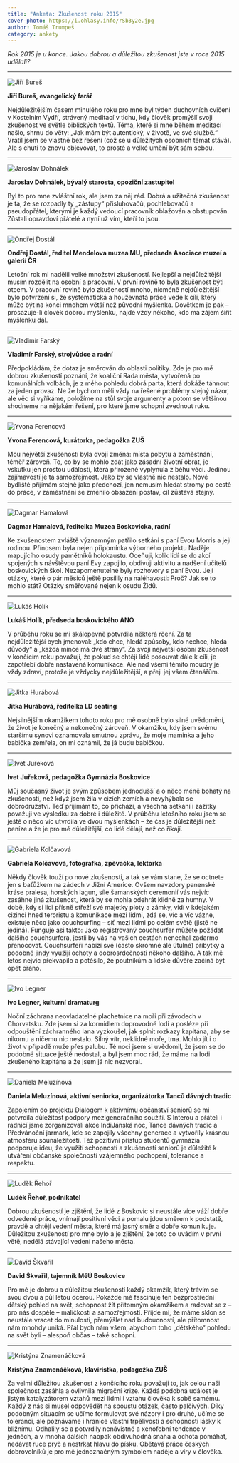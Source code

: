 ```yaml
---
title: "Anketa: Zkušenost roku 2015"
cover-photo: https://i.ohlasy.info/rSb3y2e.jpg
author: Tomáš Trumpeš
category: ankety
---
```


*Rok 2015 je u konce. Jakou dobrou a důležitou zkušenost jste v roce 2015 udělali?*

---

<img src="https://i.ohlasy.info/TYBR17f.jpg" class="profile-picture" alt="Jiří Bureš">

**Jiří Bureš, evangelický farář**

Nejdůležitějším časem minulého roku pro mne byl týden duchovních cvičení v Kostelním Vydří, strávený meditací v tichu, kdy člověk promýšlí svoji zkušenost ve světle biblických textů. Téma, které si mne během meditací našlo, shrnu do věty: „Jak mám být autentický, v životě, ve své službě.“ Vrátil jsem se vlastně bez řešení (což se u důležitých osobních témat stává). Ale s chutí to znovu objevovat, to prosté a velké umění být sám sebou.

---

<img src="https://i.ohlasy.info/HLCu50W.jpg" class="profile-picture" alt="Jaroslav Dohnálek">

**Jaroslav Dohnálek, bývalý starosta, opoziční zastupitel**

Byl to pro mne zvláštní rok, ale jsem za něj rád. Dobrá a užitečná zkušenost je ta, že se rozpadly ty „zástupy“ přisluhovačů, pochlebovačů a pseudopřátel, kterými je každý vedoucí pracovník oblažován a obstupován. Zůstali opravdoví přátelé a nyní už vím, kteří to jsou.

---

<img src="https://i.ohlasy.info/KGySNSs.jpg" class="profile-picture" alt="Ondřej Dostál">

**Ondřej Dostál, ředitel Mendelova muzea MU, předseda Asociace muzeí a galerií ČR**

Letošní rok mi nadělil velké množství zkušeností. Nejlepší a nejdůležitější musím rozdělit na osobní a pracovní. V první rovině to byla zkušenost býti otcem. V pracovní rovině bylo zkušeností mnoho, nicméně nejdůležitější bylo potvrzení si, že systematická a houževnatá práce vede k cíli, který může být na konci mnohem větší než původní myšlenka. Dovětkem je pak – prosazuje-li člověk dobrou myšlenku, najde vždy někoho, kdo má zájem šířit myšlenku dál. 

---

<img src="https://i.ohlasy.info/1qHhgJU.jpg" class="profile-picture" alt="Vladimír Farský">

**Vladimír Farský, strojvůdce a radní**

Předpokládám, že dotaz je směrován do oblasti politiky. Zde je pro mě dobrou zkušeností poznání, že koaliční Rada města, vytvořená po komunálních volbách, je z mého pohledu dobrá parta, která dokáže táhnout za jeden provaz. Ne že bychom měli vždy na řešené problémy stejný názor, ale věc si vyříkáme, položíme na stůl svoje argumenty a potom se většinou shodneme na nějakém řešení, pro které jsme schopni zvednout ruku. 

---

<img src="https://i.ohlasy.info/6sj8on2.jpg" class="profile-picture" alt="Yvona Ferencová">

**Yvona Ferencová, kurátorka, pedagožka ZUŠ**

Mou největší zkušeností byla dvojí změna: místa pobytu a zaměstnání, téměř zároveň. To, co by se mohlo zdát jako zásadní životní obrat, je vskutku jen prostou událostí, která přirozeně vyplynula z běhu věcí. Jedinou zajímavostí je ta samozřejmost. Jako by se vlastně nic nestalo. Nové bydliště přijímám stejně jako předchozí, jen nemusím hledat stromy po cestě do práce, v zaměstnání se změnilo obsazení postav, cíl zůstává stejný. 

---

<img src="https://i.ohlasy.info/tjxtwVY.jpg" class="profile-picture" alt="Dagmar Hamalová">

**Dagmar Hamalová, ředitelka Muzea Boskovicka, radní**

Ke zkušenostem zvláště významným patřilo setkání s paní Evou Morris a její rodinou. Přínosem byla nejen připomínka výborného projektu Naděje mapujícího osudy pamětníků holokaustu. Oceňuji, kolik lidí se do akcí spojených s návštěvou paní Evy zapojilo, obdivuji aktivitu a nadšení učitelů boskovických škol. Nezapomenutelné byly rozhovory s paní Evou. Její otázky, které o pár měsíců ještě posílily na naléhavosti: Proč? Jak se to mohlo stát? Otázky směřované nejen k osudu Židů.

---

<img src="https://i.ohlasy.info/Bgz5XxH.jpg" class="profile-picture" alt="Lukáš Holík">

**Lukáš Holík, předseda boskovického ANO**

V průběhu roku se mi skálopevně potvrdila některá rčení. Za ta nejdůležitější bych jmenoval: „kdo chce, hledá způsoby, kdo nechce, hledá důvody“ a „každá mince má dvě strany“. Za svoji největší osobní zkušenost v končícím roku považuji, že pokud se chtějí lidé posouvat dále k cíli, je zapotřebí dobře nastavená komunikace. Ale nad všemi těmito moudry je vždy zdraví, protože je vždycky nejdůležitější, a přeji jej všem čtenářům.

---

<img src="https://i.ohlasy.info/xjCSLgI.jpg" class="profile-picture" alt="Jitka Hurábová">

**Jitka Hurábová, ředitelka LD seating**

Nejsilnějším okamžikem tohoto  roku pro mě osobně bylo silné uvědomění, že život je konečný a nekonečný zároveň. V okamžiku, kdy jsem svému staršímu synovi oznamovala smutnou zprávu, že moje maminka a jeho babička zemřela, on mi oznámil, že já budu babičkou.

---

<img src="https://i.ohlasy.info/albmYZW.jpg" class="profile-picture" alt="Ivet Juřeková">

**Ivet Juřeková, pedagožka Gymnázia Boskovice**

Můj současný život je svým způsobem jednodušší a o něco méně bohatý na zkušenosti, než když jsem žila v cizích zemích a nevyhýbala se dobrodružství. Teď přijímám to, co přichází, a všechna setkání i zážitky považuji ve výsledku za dobré i důležité. V průběhu letošního roku jsem se ještě o něco víc utvrdila ve dvou myšlenkách – že čas je důležitější než peníze a že je pro mě důležitější, co lidé dělají, než co říkají.

---

<img src="https://i.ohlasy.info/oaever4.jpg" class="profile-picture" alt="Gabriela Kolčavová">

**Gabriela Kolčavová, fotografka, zpěvačka, lektorka**

Někdy člověk touží po nové zkušenosti, a tak se vám stane, že se octnete jen s baťůžkem na zádech v Jižní Americe. Ovšem navzdory panenské kráse pralesa, horských lagun, síle šamanských ceremonií vás nejvíc zasáhne jiná zkušenost, která by se mohla odehrát klidně za humny. V době, kdy si lidi přísně střeží své majetky ploty a zámky, vidí v kdejakém cizinci hned teroristu a komunikace mezi lidmi, zdá se, víc a víc vázne, existuje něco jako couchsurfing – síť mezi lidmi po celém světě (jistě ne jediná). Funguje asi takto: Jako registrovaný couchsurfer můžete požádat dalšího couchsurfera, jestli by vás na vašich cestách nenechal zadarmo přenocovat. Couchsurfeři nabízí své (často skromné ale útulné) příbytky a podobně jindy využijí ochoty a dobrosrdečnosti někoho dalšího. A tak mě letos nejvíc překvapilo a potěšilo, že poutníkům a lidské důvěře začíná být opět přáno.

---

<img src="https://i.ohlasy.info/5oe6OGK.jpg" class="profile-picture" alt="Ivo Legner">

**Ivo Legner, kulturní dramaturg**

Noční záchrana neovladatelné plachetnice na moři při závodech v Chorvatsku. Zde jsem si za kormidlem doprovodné lodi a posléze při odpouštění záchranného lana vyzkoušel, jak splnit rozkazy kapitána, aby se nikomu a ničemu nic nestalo. Silný vítr, neklidné moře, tma. Mohlo jít i o život v případě muže přes palubu. Té noci jsem si uvědomil, že jsem se do podobné situace ještě nedostal, a byl jsem moc rád, že máme na lodi zkušeného kapitána a že jsem já nic nezvoral.

---

<img src="https://i.ohlasy.info/EMQsQKV.jpg" class="profile-picture" alt="Daniela Meluzínová">

**Daniela Meluzínová, aktivní seniorka, organizátorka Tanců dávných tradic**

Zapojením do projektu Dialogem k aktivnímu občanství seniorů se mi potvrdila důležitost podpory mezigeneračního soužití. S Interou a přáteli i radnicí jsme zorganizovali akce IndiJánská noc, Tance dávných tradic a Předvánoční jarmark, kde se zapojily všechny generace a vytvořily krásnou atmosféru sounáležitosti. Též pozitivní přístup studentů gymnázia podporuje ideu, že využití schopností a zkušeností seniorů je důležité k utváření občanské společnosti vzájemného pochopení, tolerance a respektu.

---

<img src="https://i.ohlasy.info/cdGCiVy.jpg" class="profile-picture" alt="Luděk Řehoř">

**Luděk Řehoř, podnikatel**

Dobrou zkušeností je zjištění, že lidé z Boskovic si neustále více váží dobře odvedené práce, vnímají positivní věci a pomalu jdou směrem k podstatě, pravdě a chtějí vedení města, které má jasný směr a dobře komunikuje. Důležitou zkušeností pro mne bylo a je zjištění, že toto co uvádím v první větě, nedělá stávající vedení našeho města.

---

<img src="https://i.ohlasy.info/Wp4yDFv.jpg" class="profile-picture" alt="David Škvařil">

**David Škvařil, tajemník MěÚ Boskovice**

Pro mě je dobrou a důležitou zkušeností každý okamžik, který trávím se svou dvou a půl letou dcerou. Pokaždé mě fascinuje ten bezprostřední dětský pohled na svět, schopnost žít přítomným okamžikem a radovat se z – pro nás dospělé – maličkostí a samozřejmostí. Přijde mi, že máme sklon se neustále vracet do minulosti, přemýšlet nad budoucností, ale přítomnost nám mnohdy uniká. Přál bych nám všem, abychom toho „dětského“ pohledu na svět byli – alespoň občas – také schopni.

---

<img src="https://i.ohlasy.info/3UlvPbb.jpg" class="profile-picture" alt="Kristýna Znamenáčková">

**Kristýna Znamenáčková, klavíristka, pedagožka ZUŠ**

Za velmi důležitou zkušenost z končícího roku považuji to, jak celou naši společnost zasáhla a ovlivnila migrační krize. Každá podobná událost je jistým katalyzátorem vztahů mezi lidmi i vztahu člověka k sobě samému. Každý z nás si musel odpovědět na spoustu otázek, často palčivých. Díky podobným situacím se učíme formulovat své názory i pro druhé, učíme se toleranci, ale poznáváme i hranice vlastní trpělivosti a schopnosti lásky k bližnímu. Odhalily se a potvrdily nenávistné a xenofobní tendence v jedněch, a v mnoha dalších naopak obdivuhodná snaha a ochota pomáhat, nedávat ruce pryč a nestrkat hlavu do písku. Obětavá práce českých dobrovolníků je pro mě jednoznačným symbolem naděje a víry v člověka.
